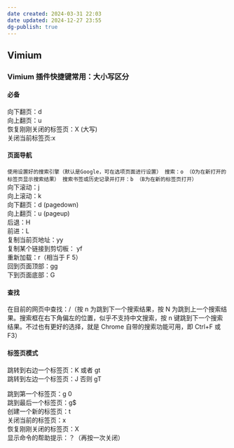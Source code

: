 ```yaml
---
date created: 2024-03-31 22:03
date updated: 2024-12-27 23:55
dg-publish: true
---
```


## Vimium

### Vimium 插件快捷键常用：大小写区分

#### 必备

向下翻页：d<br>向上翻页：u<br>恢复刚刚关闭的标签页：X (大写)<br>关闭当前标签页:x

#### 页面导航

`使用设置好的搜索引擎（默认是Google，可在选项页面进行设置） 搜索：o （O为在新打开的标签页显示搜索结果） 搜索书签或历史记录并打开：b （B为在新的标签页打开）`<br>向下滚动：j<br>向上滚动：k<br>向下翻页：d (pagedown)<br>向上翻页：u (pageup)<br>后退：H<br>前进：L<br>复制当前页地址：yy<br>复制某个链接到剪切板： yf<br>重新加载：r（相当于 F 5）<br>回到页面顶部：gg<br>下到页面底部：G

#### 查找

在目前的网页中查找：/（按 n 为跳到下一个搜索结果，按 N 为跳到上一个搜索结果。搜索框在右下角偏左的位置，似乎不支持中文搜索，按 n 键跳到下一个搜索结果。不过也有更好的选择，就是 Chrome 自带的搜索功能可用，即 Ctrl+F 或 F3）

#### 标签页模式

跳转到右边一个标签页：K 或者 gt<br>跳转到左边一个标签页：J 否则 gT

跳到第一个标签页：g 0<br>跳到最后一个标签页：g$<br>创建一个新的标签页：t<br>关闭当前的标签页：x<br>恢复刚刚关闭的标签页：X<br>显示命令的帮助提示：？（再按一次关闭）

